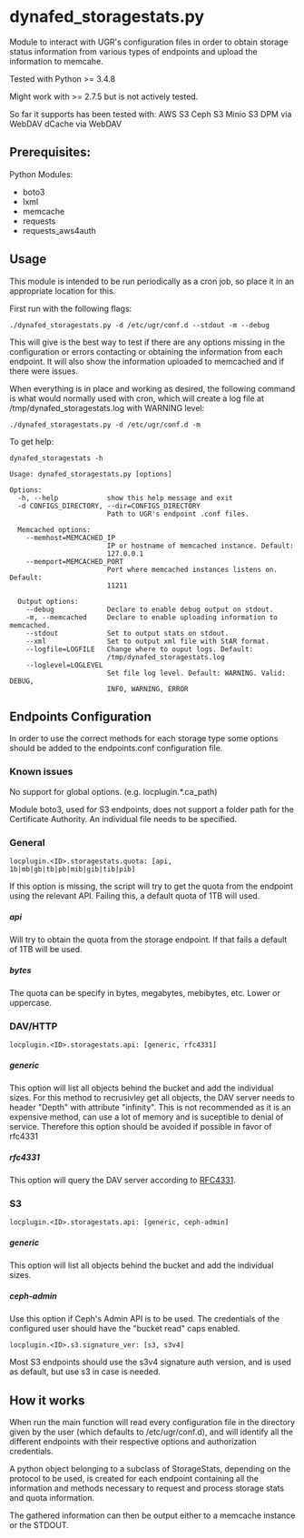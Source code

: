 # dynafed_storagestats.py

Module to interact with UGR's configuration files in order to obtain
storage status information from various types of endpoints and upload the
information to memcahe.

Tested with Python >= 3.4.8

Might work with >= 2.7.5 but is not actively tested.

So far it supports has been tested with:
AWS S3
Ceph S3
Minio S3
DPM via WebDAV
dCache via WebDAV

## Prerequisites:
Python Modules:
- boto3
- lxml
- memcache
- requests
- requests_aws4auth

## Usage

This module is intended to be run periodically as a cron job, so place it in
an appropriate location for this.

First run with the following flags:

```
./dynafed_storagestats.py -d /etc/ugr/conf.d --stdout -m --debug
```

This will give is the best way to test if there are any options missing in the
configuration or errors contacting or obtaining the information from each endpoint.
It will also show the information uploaded to memcached and if there were issues.

When everything is in place and working as desired, the following command is
what would normally used with cron, which will create a log file at
/tmp/dynafed_storagestats.log with WARNING level:

```
./dynafed_storagestats.py -d /etc/ugr/conf.d -m
```

To get help:
```
dynafed_storagestats -h

Usage: dynafed_storagestats.py [options]

Options:
  -h, --help            show this help message and exit
  -d CONFIGS_DIRECTORY, --dir=CONFIGS_DIRECTORY
                        Path to UGR's endpoint .conf files.

  Memcached options:
    --memhost=MEMCACHED_IP
                        IP or hostname of memcached instance. Default:
                        127.0.0.1
    --memport=MEMCACHED_PORT
                        Port where memcached instances listens on. Default:
                        11211

  Output options:
    --debug             Declare to enable debug output on stdout.
    -m, --memcached     Declare to enable uploading information to memcached.
    --stdout            Set to output stats on stdout.
    --xml               Set to output xml file with StAR format.
    --logfile=LOGFILE   Change where to ouput logs. Default:
                        /tmp/dynafed_storagestats.log
    --loglevel=LOGLEVEL
                        Set file log level. Default: WARNING. Valid: DEBUG,
                        INFO, WARNING, ERROR
```


## Endpoints Configuration

In order to use the correct methods for each storage type some options should
be added to the endpoints.conf configuration file.

### Known issues

No support for global options. (e.g. locplugin.*.ca_path)

Module boto3, used for S3 endpoints, does not support a folder path for the
Certificate Authority. An individual file needs to be specified.

### General

```
locplugin.<ID>.storagestats.quota: [api, 1b|mb|gb|tb|pb|mib|gib|tib|pib]
```

If this option is missing, the script will try to get the quota from the endpoint
using the relevant API. Failing this, a default quota of 1TB will used.

##### api
Will try to obtain the quota from the storage endpoint. If that fails a default
of 1TB will be used.

##### bytes
The quota can be specify in bytes, megabytes, mebibytes, etc. Lower or uppercase.

### DAV/HTTP

```
locplugin.<ID>.storagestats.api: [generic, rfc4331]
```

##### generic

This option will list all objects behind the bucket and add the individual
sizes. For this method to recrusivley get all objects, the DAV server needs
to header "Depth" with attribute "infinity". This is not recommended as
it is an expensive method, can use a lot of memory and is suceptible to
denial of service. Therefore this option should be avoided if possible in
favor of rfc4331

##### rfc4331

This option will query the DAV server according to [RFC4331](https://tools.ietf.org/html/rfc4331).

### S3

```
locplugin.<ID>.storagestats.api: [generic, ceph-admin]
```

##### generic

This option will list all objects behind the bucket and add the individual
sizes.

##### ceph-admin

Use this option if Ceph's Admin API is to be used. The credentials of the
configured user should have the "bucket read" caps enabled.

```
locplugin.<ID>.s3.signature_ver: [s3, s3v4]
```
Most S3 endpoints should use the s3v4 signature auth version, and is used as
default, but use s3 in case is needed.

## How it works

When run the main function will read every configuration file in the directory
given by the user (which defaults to /etc/ugr/conf.d), and will identify all the
different endpoints with their respective options and authorization credentials.

A python object belonging to a subclass of StorageStats, depending on the protocol
to be used, is created for each endpoint containing all the information and
methods necessary to request and process storage stats and quota information.

The gathered information can then be output either to a memcache instance or
the STDOUT.
